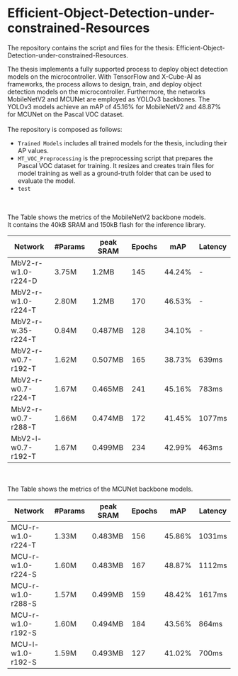 # Efficient-Object-Detection-under-constrained-Resources

The repository contains the script and files for the thesis: Efficient-Object-Detection-under-constrained-Resources.

The thesis implements a fully supported process to deploy object detection models on the microcontroller. With TensorFlow and X-Cube-AI as frameworks, the process allows to design, train, and deploy object detection models on the microcontroller. Furthermore, the networks MobileNetV2 and MCUNet are employed as YOLOv3 backbones. The YOLOv3 models achieve an mAP of 45.16\% for MobileNetV2 and 48.87\% for MCUNet on the Pascal VOC dataset. 
<br>
<br>
The repository is composed as follows: <br>
+ `Trained Models` includes all trained models for the thesis, including their AP values.<br>
+ `MT_VOC_Preprocessing` is the preprocessing script that prepares the Pascal VOC dataset for training. It resizes and creates train files for model training as well as a ground-truth folder that can be used to evaluate the model.<br>
+ `test` 
<br>
<br>
The Table shows the metrics of the MobileNetV2 backbone models.<br>
It contains the 40kB SRAM and 150kB flash for the inference library. <br>
 
| Network  | #Params | peak SRAM  | Epochs | mAP  | Latency |
| ----- | ----- |------- | ----- |------- | ----- |
|MbV2-r-w1.0-r224-D | 3.75M | 1.2MB | 145 | 44.24% | - |
|MbV2-r-w1.0-r224-T | 2.80M | 1.2MB | 170 | 46.53% | - |
|MbV2-r-w.35-r224-T | 0.84M | 0.487MB | 128 | 34.10% | - |
|MbV2-r-w0.7-r192-T | 1.62M | 0.507MB | 165 | 38.73% | 639ms |
|MbV2-r-w0.7-r224-T | 1.67M | 0.465MB | 241 | 45.16% | 783ms |
|MbV2-r-w0.7-r288-T | 1.66M | 0.474MB | 172 | 41.45% | 1077ms |
|MbV2-l-w0.7-r192-T | 1.67M | 0.499MB | 234 | 42.99% | 463ms |
<br>
<br>
The Table shows the metrics of the MCUNet backbone models.<be>

| Network  | #Params | peak SRAM  | Epochs | mAP  | Latency |
| ----- | ----- |------- | ----- |------- | ----- |
|MCU-r-w1.0-r224-T |1.33M |0.483MB |156 |45.86% |1031ms|
|MCU-r-w1.0-r224-S |1.60M |0.483MB |167 |48.87% |1112ms|
|MCU-r-w1.0-r288-S |1.57M |0.499MB |159 |48.42% |1617ms|
|MCU-r-w1.0-r192-S |1.60M |0.494MB |184 |43.56% |864ms|
|MCU-l-w1.0-r192-S |1.59M |0.493MB |127 |41.02% |700ms|
